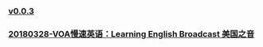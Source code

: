 ### [v0.0.3](https://github.com/littleflute/english/edit/master/voa/learningenglish/Learning%20English%20Broadcast/readme.md)

### [20180328-VOA慢速英语：Learning English Broadcast 美国之音](https://mp.weixin.qq.com/s?__biz=MzIxMTUzOTUzOA==&mid=2247485357&idx=4&sn=08f428d38764e45e0f722635191072a5&chksm=97528490a0250d8653b038ce0cb346c5b6c3ee1e9317d4ea093241fd279f832bab68933f80a8#rd)
